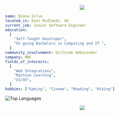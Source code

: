 <p align="center">
  <img src="https://capsule-render.vercel.app/api?text=Hey%20There%20👋&animation=fadeIn&type=waving&color=gradient&height=100" />
</p>

```yaml
name: Diana Silva
located_in: East Midlands, UK
current_job: Junior Software Engineer
education:
  [
    "Self-Taught Developer",
    "On going Bachelors in Computing and IT ",
  ]
community_involvement: GirlCode Ambassador
company: WNC
fields_of_interests:
  [
    "Web Integrations",
    "Machine Learning",
    "UI/UX",
  ]
hobbies: ["Gaming", "Cinema", "Reading", "Hiking"]
```
![Top Languages](https://github-readme-stats.vercel.app/api/top-langs/?username=dianasill&layout=compact&theme=radical)
<p align="center">
  <img src="https://capsule-render.vercel.app/api?text&animation=fadeIn&type=waving&color=gradient&height=100&section=footer" />
</p>
